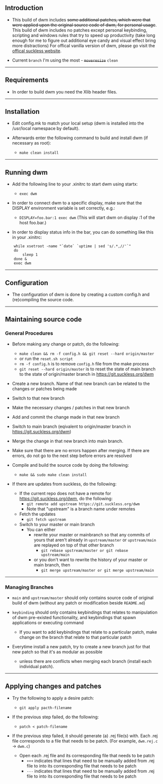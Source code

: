 ## Introduction

- This build of dwm includes ~~some additional patches, which were that were applied 
upon the original source code of dwm, for personal usage~~. This build of dwm 
includes no patches except personal keybinding, scripting and windows rules that try 
to speed up productivity (take long enough for me to figure out additional eye candy 
and visual effect bring more distractions) For offical vanilla version of dwm, 
please go visit the [offical suckless website](https://dwm.suckless.org/).

- Current `branch` I'm using the most - ~~`moveresize`~~ `clean`

---

## Requirements

- In order to build dwm you need the Xlib header files.

---

## Installation

- Edit config.mk to match your local setup (dwm is installed into
the /usr/local namespace by default).

- Afterwards enter the following command to build and install dwm (if
necessary as root):
    - `make clean install`

---

## Running dwm

- Add the following line to your .xinitrc to start dwm using startx:
    - `exec dwm`

- In order to connect dwm to a specific display, make sure that
the DISPLAY environment variable is set correctly, e.g.:
    - `DISPLAY=foo.bar:1 exec dwm`
     (This will start dwm on display :1 of the host foo.bar.)

- In order to display status info in the bar, you can do something
like this in your .xinitrc:

```
    while xsetroot -name "`date` `uptime | sed 's/.*,//'`"
    do
    	sleep 1
    done &
    exec dwm
```

---

## Configuration

- The configuration of dwm is done by creating a custom config.h
and (re)compiling the source code.

---

## Maintaining source code

### General Procedures

- Before making any change or patch, do the following:
    - `make clean && rm -f config.h && git reset --hard origin/master`
    - or run the `reset.sh script`
    - `rm -f config.h` is to remove `config.h` file from the make process
    - `git reset --hard origin/master` is to reset the state of main branch to the state of origin/master branch in https://git.suckless.org/dwm

- Create a new branch. Name of that new branch can be related to the changes or patches being made

- Switch to that new branch

- Make the necessary changes / patches in that new branch

- Add and commit the change made in that new branch

- Switch to main branch (eqivalent to origin/master branch in https://git.suckless.org/dwm)

- Merge the change in that new branch into main branch.

- Make sure that there are no errors happen after merging. If there are errors, do not go to the next step before errors are resolved

- Compile and build the source code by doing the following:
    - `make && sudo make clean install`

- If there are updates from suckless, do the following:
	- If the current repo does not have a remote for https://git.suckless.org/dwm, do the following:
        - `git remote add upstream https://git.suckless.org/dwm`
        - Note that "upstream" is a branch name under remotes
	- Fetch the updates
		- `git fetch upstream`
	- Switch to your master or main branch
        - You can either 
            - rewrite your master or mainbranch so that any commits of yours that aren't already in `upstream/master` or `upstream/main` are replayed on top of that other branch
				- `git rebase upstream/master or git rebase upstream/main`
			- or you don't want to rewrite the history of your master or main branch, then 
				- `git merge upstream/master or git merge upstream/main`

---

### Managing Branches

- `main` and `upstream/master` should only contains source code of original build of dwm (without any patch or modification beside `README.md`)

- `keybinding` should only contains keybindings that relates to manipulation of dwm pre-existed functionality, and keybindings that spawn applications or executing command
	- If you want to add keybindings that relate to a particular patch, make change on the branch that relate to that particular patch

- Everytime install a new patch, try to create a new branch just for that new patch so that it's as modular as possible
	- unless there are conflicts when merging each branch (install each individual patch).

---

## Applying changes and patches


- Try the following to apply a desire patch:
    - `git apply pacth-filename`

- If the previous step failed, do the following:
    - `patch < patch-filename`

- If the previous step failed, it should generate (a) .rej file(s) with. Each .rej file corresponds to a file that needs to be patch. (For example, `dwm.rej.c` -> `dwm.c`)
    - Open each .rej file and its corresponding file that needs to be patch
        - `+++` indicates that lines that need to be manually added from .rej file to into its corresponding file that needs to be patch
        - `---` indicates that lines that need to be manually added from .rej file to into its corresponding file that needs to be patch
